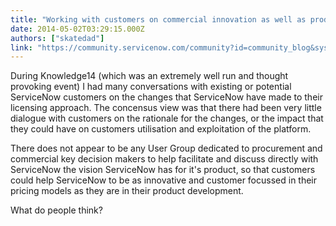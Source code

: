 ```yaml
---
title: "Working with customers on commercial innovation as well as product"
date: 2014-05-02T03:29:15.000Z
authors: ["skatedad"]
link: "https://community.servicenow.com/community?id=community_blog&sys_id=b9bcea25dbd0dbc01dcaf3231f9619b4"
---
```

<p>During Knowledge14 (which was an extremely well run and thought provoking event) I had many conversations with existing or potential ServiceNow customers on the changes that ServiceNow have made to their licensing approach. The concensus view was that there had been very little dialogue with customers on the rationale for the changes, or the impact that they could have on customers utilisation and exploitation of the platform.</p><p>There does not appear to be any User Group dedicated to procurement and commercial key decision makers to help facilitate and discuss directly with ServiceNow the vision ServiceNow has for it's product, so that customers could help ServiceNow to be as innovative and customer focussed in their pricing models as they are in their product development.</p><p></p><p>What do people think?</p>